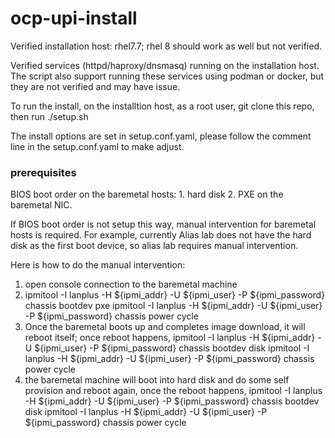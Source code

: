 # ocp-upi-install

Verified installation host: rhel7.7; rhel 8 should work as well but not verified.

Verified services (httpd/haproxy/dnsmasq) running on the installation host. The script also support running these services
using podman or docker, but they are not verified and may have issue.

To run the install, on the installtion host, as a root user, git clone this repo, then run ./setup.sh

The install options are set in setup.conf.yaml, please follow the comment line in the setup.conf.yaml to make adjust.

### prerequisites

BIOS boot order on the baremetal hosts: 1. hard disk 2. PXE on the baremetal NIC. 

If BIOS boot order is not setup this way, manual intervention for baremetal hosts is required. For example, 
currently Alias lab does not have  the hard disk as the first boot device, so alias lab requires manual intervention. 

Here is how to do the manual intervention:

1. open console connection to the baremetal machine
2. ipmitool -I lanplus -H ${ipmi_addr} -U ${ipmi_user} -P ${ipmi_password} chassis bootdev pxe
   ipmitool -I lanplus -H ${ipmi_addr} -U ${ipmi_user} -P ${ipmi_password} chassis power cycle
3. Once the baremetal boots up and completes image download, it will reboot itself; once reboot happens,
   ipmitool -I lanplus -H ${ipmi_addr} -U ${ipmi_user} -P ${ipmi_password} chassis bootdev disk
   ipmitool -I lanplus -H ${ipmi_addr} -U ${ipmi_user} -P ${ipmi_password} chassis power cycle
4. the baremetal machine will boot into hard disk and do some self provision and reboot again, once the reboot happens,
   ipmitool -I lanplus -H ${ipmi_addr} -U ${ipmi_user} -P ${ipmi_password} chassis bootdev disk
   ipmitool -I lanplus -H ${ipmi_addr} -U ${ipmi_user} -P ${ipmi_password} chassis power cycle






